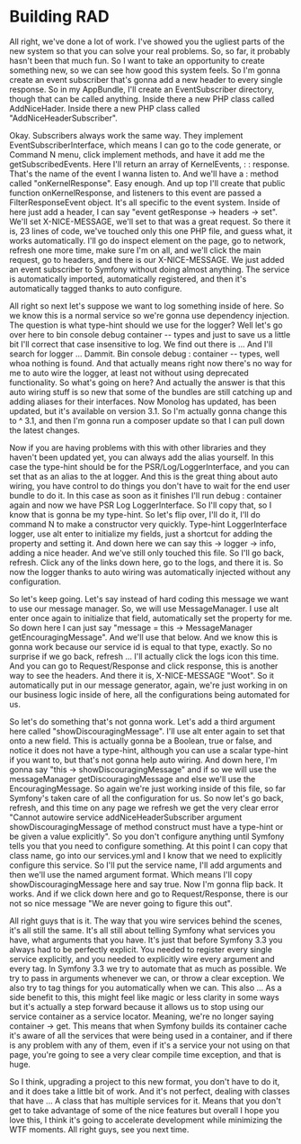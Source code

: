 # Building RAD

All right, we've done a lot of work. I've showed you the ugliest parts of the new system so that you can solve your real problems.  So, so far, it probably hasn't been that much fun. So I want to take an opportunity to create something new, so we can see how good this system feels. So I'm gonna create an event subscriber that's gonna add a new header to every single response. So in my AppBundle, I'll create an EventSubscriber directory, though that can be called anything. Inside there a new PHP class called AddNiceHader. Inside there a new PHP class called "AddNiceHeaderSubscriber".

Okay. Subscribers always work the same way. They implement EventSubscriberInterface, which means I can go to the code generate, or Command N menu, click implement methods, and have it add me the getSubscribedEvents. Here I'll return an array of KernelEvents, : : response. That's the name of the event I wanna listen to. And we'll have a : method called "onKernelResponse". Easy enough. And up top I'll create that public function onKernelResponse, and listeners to this event are passed a FilterResponseEvent object. It's all specific to the event system. Inside of here just add a header, I can say "event getResponse -> headers -> set". We'll set X-NICE-MESSAGE, we'll set to that was a great request. So there it is, 23 lines of code, we've touched only this one PHP file, and guess what, it works automatically. I'll go do inspect element on the page, go to network, refresh one more time, make sure I'm on all, and we'll click the main request, go to headers, and there is our X-NICE-MESSAGE. We just added an event subscriber to Symfony without doing almost anything. The service is automatically imported, automatically registered, and then it's automatically tagged thanks to auto configure.

All right so next let's suppose we want to log something inside of here. So we know this is a normal service so we're gonna use dependency injection. The question is what type-hint should we use for the logger? Well let's go over here to bin console debug container -- types and just to save us a little bit I'll correct that case insensitive to log. We find out there is ... And I'll search for logger ... Dammit. Bin console debug : container -- types, well whoa nothing is found. And that actually means right now there's no way for me to auto wire the logger, at least not without using deprecated functionality. So what's going on here? And actually the answer is that this auto wiring stuff is so new that some of the bundles are still catching up and adding aliases for their interfaces. Now Monolog has updated, has been updated, but it's available on version 3.1. So I'm actually gonna change this to ^ 3.1, and then I'm gonna run a composer update so that I can pull down the latest changes.

Now if you are having problems with this with other libraries and they haven't been updated yet, you can always add the alias yourself. In this case the type-hint should be for the PSR/Log/LoggerInterface, and you can set that as an alias to the at logger. And this is the great thing about auto wiring, you have control to do things you don't have to wait for the end user bundle to do it. In this case as soon as it finishes I'll run debug : container again and now we have PSR Log LoggerInterface. So I'll copy that, so I know that is gonna be my type-hint. So let's flip over, I'll do it, I'll do command N to make a constructor very quickly. Type-hint LoggerInterface logger, use alt enter to initialize my fields, just a shortcut for adding the property and setting it. And down here we can say this -> logger -> info, adding a nice header. And we've still only touched this file. So I'll go back, refresh. Click any of the links down here, go to the logs, and there it is. So now the logger thanks to auto wiring was automatically injected without any configuration.

So let's keep going. Let's say instead of hard coding this message we want to use our message manager. So, we will use MessageManager. I use alt enter once again to initialize that field, automatically set the property for me. So down here I can just say "message = this -> MessageManager getEncouragingMessage". And we'll use that below. And we know this is gonna work because our service id is equal to that type, exactly. So no surprise if we go back, refresh ... I'll actually click the logs icon this time. And you can go to Request/Response and click response, this is another way to see the headers. And there it is, X-NICE-MESSAGE "Woot". So it automatically put in our message generator, again, we're just working in on our business logic inside of here, all the configurations being automated for us.

So let's do something that's not gonna work. Let's add a third argument here called "showDiscouragingMessage". I'll use alt enter again to set that onto a new field. This is actually gonna be a Boolean, true or false, and notice it does not have a type-hint, although you can use a scalar type-hint if you want to, but that's not gonna help auto wiring. And down here, I'm gonna say "this -> showDiscouragingMessage" and if so we will use the messageManager getDiscouragingMessage and else we'll use the EncouragingMessage. So again we're just working inside of this file, so far Symfony's taken care of all the configuration for us. So now let's go back, refresh, and this time on any page we refresh we get the very clear error "Cannot autowire service addNiceHeaderSubscriber argument showDiscouragingMessage of method construct must have a type-hint or be given a value explicitly". So you don't configure anything until Symfony tells you that you need to configure something. At this point I can copy that class name, go into our services.yml and I know that we need to explicitly configure this service. So I'll put the service name, I'll add arguments and then we'll use the named argument format. Which means I'll copy showDiscouragingMessage here and say true. Now I'm gonna flip back. It works. And if we click down here and go to Request/Response, there is our not so nice message "We are never going to figure this out".

All right guys that is it. The way that you wire services behind the scenes, it's all still the same. It's all still about telling Symfony what services you have, what arguments that you have. It's just that before Symfony 3.3 you always had to be perfectly explicit. You needed to register every single service explicitly, and you needed to explicitly wire every argument and every tag. In Symfony 3.3 we try to automate that as much as possible. We try to pass in arguments whenever we can, or throw a clear exception. We also try to tag things for you automatically when we can. This also ... As a side benefit to this, this might feel like magic or less clarity in some ways but it's actually a step forward because it allows us to stop using our service container as a service locator. Meaning, we're no longer saying container -> get. This means that when Symfony builds its container cache it's aware of all the services that were being used in a container, and if there is any problem with any of them, even if it's a service your not using on that page, you're going to see a very clear compile time exception, and that is huge.

So I think, upgrading a project to this new format, you don't have to do it, and it does take a little bit of work. And it's not perfect, dealing with classes that have ... A class that has multiple services for it. Means that you don't get to take advantage of some of the nice features but overall I hope you love this, I think it's going to accelerate development while minimizing the WTF moments. All right guys, see you next time.



